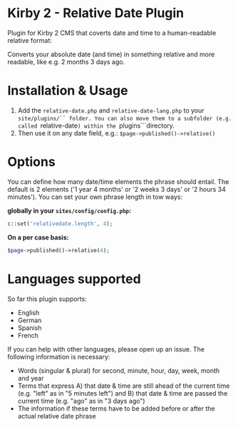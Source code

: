 # Kirby 2 - Relative Date Plugin
Plugin for Kirby 2 CMS that coverts date and time to a human-readable relative format:

Converts your absolute date (and time) in something relative and more readable, like e.g. 2 months 3 days ago.

# Installation & Usage
1. Add the ```relative-date.php``` and ```relative-date-lang.php``` to your ```site/plugins/`` folder. You can also move them to a subfolder (e.g. called ```relative-date```) within the ```plugins```directory.
2. Then use it on any date field, e.g.: ```$page->published()->relative()```

# Options
You can define how many date/time elements the phrase should entail. The default is 2 elements ('1 year 4 months' or '2 weeks 3 days' or '2 hours 34 minutes'). You can set your own phrase length in tow ways:

**globally in your ```sites/config/config.php```:**
```php
c::set('relativedate.length', 4);
```

**On a per case basis:**
```php
$page->published()->relative(4);
```

# Languages supported
So far this plugin supports:

- English
- German
- Spanish
- French

If you can help with other languages, please open up an issue. The following information is necessary:

- Words (singular & plural) for second, minute, hour, day, week, month and year
- Terms that express A) that date & time are still ahead of the current time (e.g. "left" as in "5 minutes left") and B) that date & time are passed the current time (e.g. "ago" as in "3 days ago")
- The information if these terms have to be added before or after the actual relative date phrase
